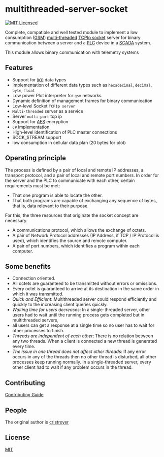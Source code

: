 # multithreaded-server-socket
[![MIT Licensed][license-image]](LICENSE)

Complete, compatible and well tested module to implement a low consumption ([GSM](https://es.wikipedia.org/wiki/Sistema_global_para_las_comunicaciones_m%C3%B3viles)) [multi-threaded](https://totalview.io/blog/multithreading-multithreaded-applications) [TCPIp socket](https://es.wikipedia.org/wiki/Socket_de_Internet) server for binary communication between a server and a [PLC](https://en.wikipedia.org/wiki/Programmable_logic_controller) device in a [SCADA](https://es.wikipedia.org/wiki/SCADA) system.

This module allows binary communication with telemetry systems

## Features

- Support for [`BCD`](https://es.wikipedia.org/wiki/Decimal_codificado_en_binario) data types
- Implementation of different data types such as `hexadecimal`, `decimal`, `byte`, `float`
- Low power Plot interpreter for `gsm` networks
- Dynamic definition of management frames for binary communication
- Low-level Socket `TCPIp server`
- `Multi-threaded` server as a service
- Server `multi-port` tcp ip
- Support for [AES](https://es.wikipedia.org/wiki/Advanced_Encryption_Standard) encryption
- `C#` implementation
- High-level identification of PLC master connections
- SOCK_STREAM support
- low consumption in cellular data plan (20 bytes for plot)

## Operating principle

The process is defined by a pair of local and remote IP addresses, a transport protocol, and a pair of local and remote port numbers. In order for the server and the PLC to communicate with each other, 
certain requirements must be met:

- That one program is able to locate the other.
- That both programs are capable of exchanging any sequence of bytes, that is, data relevant to their purpose.

For this, the three resources that originate the socket concept are necessary:

- A communications protocol, which allows the exchange of octets.
- A pair of Network Protocol addresses (IP Address, if TCP / IP Protocol is used), which identifies the source and remote computer.
- A pair of port numbers, which identifies a program within each computer.

## Some benefits

- Connection oriented.
- All octets are guaranteed to be transmitted without errors or omissions.
- Every octet is guaranteed to arrive at its destination in the same order in which it was transmitted.
- *Quick and Efficient*: Multithreaded server could respond efficiently and quickly to the increasing client queries quickly.
- *Waiting time for users decreases*: In a single-threaded server, other users had to wait until the running process gets completed but in multithreaded servers, 
- all users can get a response at a single time so no user has to wait for other processes to finish.
- *Threads are independent of each other*: There is no relation between any two threads. When a client is connected a new thread is generated every time.
- *The issue in one thread does not affect other threads*: If any error occurs in any of the threads then no other thread is disturbed, all other processes keep running normally. 
    In a single-threaded server, every other client had to wait if any problem occurs in the thread.

## Contributing

[Contributing Guide](Contributing.md)

## People

The original author is [cristroyer](https://github.com/crisstroyer)

## License

  [MIT](LICENSE)

[license-image]: https://img.shields.io/badge/license-MIT-blue.svg